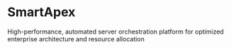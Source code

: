 # SmartApex
High-performance, automated server orchestration platform for optimized enterprise architecture and resource allocation
